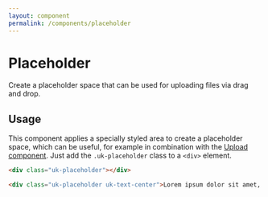 ```yaml
---
layout: component
permalink: /components/placeholder
---
```


# Placeholder

<p class="uk-text-lead">Create a placeholder space that can be used for uploading files via drag and drop.</p>

## Usage

This component applies a specially styled area to create a placeholder space, which can be useful, for example in combination with the [Upload component](upload.md). Just add the `.uk-placeholder` class to a `<div>` element.

```html
<div class="uk-placeholder"></div>
```

```html
<div class="uk-placeholder uk-text-center">Lorem ipsum dolor sit amet, consectetur adipiscing elit.</div>
```